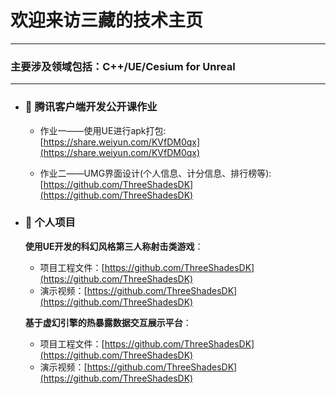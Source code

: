 # 欢迎来访三藏的技术主页
---
### 主要涉及领域包括：C++/UE/Cesium for Unreal
---
- ### 💬 腾讯客户端开发公开课作业
   * 作业一——使用UE进行apk打包: [https://share.weiyun.com/KVfDM0qx](https://share.weiyun.com/KVfDM0qx)
  
   * 作业二——UMG界面设计(个人信息、计分信息、排行榜等): [https://github.com/ThreeShadesDK](https://github.com/ThreeShadesDK)

- ### 💬 个人项目

   __使用UE开发的科幻风格第三人称射击类游戏__：  
   * 项目工程文件：[https://github.com/ThreeShadesDK](https://github.com/ThreeShadesDK)
   * 演示视频：[https://github.com/ThreeShadesDK](https://github.com/ThreeShadesDK)
  
   __基于虚幻引擎的热暴露数据交互展示平台__：
   * 项目工程文件：[https://github.com/ThreeShadesDK](https://github.com/ThreeShadesDK)
   * 演示视频：[https://github.com/ThreeShadesDK](https://github.com/ThreeShadesDK)


